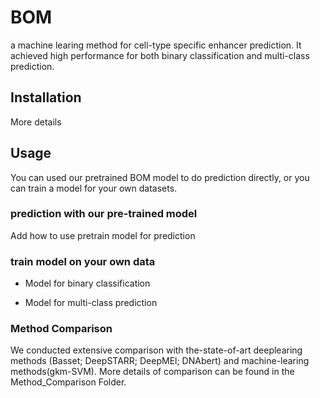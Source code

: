 # BOM
a machine learing method for cell-type specific enhancer prediction.
It achieved high performance for both binary classification and multi-class prediction.

## Installation 
More details

## Usage

You can used our pretrained BOM model to do prediction directly, or you can train a model for your own datasets.

### prediction with our pre-trained model

Add how to use pretrain model for prediction

### train model on your own data

- Model for binary classification

- Model for multi-class prediction



### Method Comparison

We conducted extensive comparison with the-state-of-art deeplearing methods (Basset; DeepSTARR; DeepMEl; DNAbert) and machine-learing methods(gkm-SVM). More details of comparison can be found in the Method_Comparison Folder.


